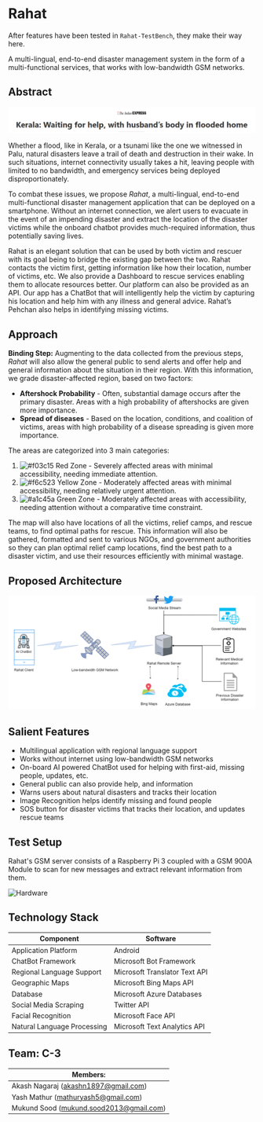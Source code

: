 # Rahat

After features have been tested in ```Rahat-TestBench```, they make their way here.

A multi-lingual, end-to-end disaster management system in the form of a multi-functional services, that works with low-bandwidth GSM networks.



## Abstract
![Kerala Flood related News](RahatTwitterAndFaceAPI/images/Kerala_Flood_related_News.png)

Whether a flood, like in Kerala, or a tsunami like the one we witnessed in Palu, natural disasters leave a trail of death and destruction in their wake. 
In such situations, internet connectivity usually takes a hit, leaving people with limited to no bandwidth, and emergency services being deployed disproportionately.

To combat these issues, we propose _Rahat_, a multi-lingual, end-to-end multi-functional disaster management application that can be deployed on a smartphone. Without an internet connection, we alert users to evacuate in the event of an impending disaster and extract the location of the disaster victims while the onboard chatbot provides much-required information, thus potentially saving lives. 

Rahat is an elegant solution that can be used by both victim and rescuer with its goal being to bridge the existing gap between the two. 
Rahat contacts the victim first, getting information like how their location, number of victims, etc.
We also provide a Dashboard to rescue services enabling them to allocate resources better. Our platform can also be provided as an API.
Our app has a ChatBot that will intelligently help the victim by capturing his location and help him with any illness and general advice.
Rahat’s Pehchan also helps in identifying missing victims.

## Approach
**Binding Step:** Augmenting to the data collected from the previous steps, _Rahat_ will also allow the general public to send alerts and offer help and general information about the situation in their region.
With this information, we grade disaster-affected region, based on two factors:
* **Aftershock Probability** - Often, substantial damage occurs after the primary disaster. Areas with a high probability of aftershocks are given more importance.
* **Spread of diseases** - Based on the location, conditions, and coalition of victims, areas with high probability of a disease spreading is given more importance.

The areas are categorized into 3 main categories:
1. ![#f03c15](https://placehold.it/15/f03c15/000000?text=+) Red Zone - Severely affected areas with minimal accessibility, needing immediate attention.
2. ![#f6c523](https://placehold.it/15/f6c523/000000?text=+) Yellow Zone - Moderately affected areas with minimal accessibility, needing relatively urgent attention.
3. ![#a1c45a](https://placehold.it/15/a1c45a/000000?text=+) Green Zone - Moderately affected areas with accessibility, needing attention without a comparative time constraint.

The map will also have locations of all the victims, relief camps, and rescue teams, to find optimal paths for rescue.
This information will also be gathered, formatted and sent to various NGOs, and government authorities so they can plan optimal relief camp locations, find the best path to a disaster victim, and use their resources efficiently with minimal wastage.



## Proposed Architecture
![C-3 Proposed Architecture](RahatTwitterAndFaceAPI/images/Proposed_Architecture.png)



## Salient Features
* Multilingual application with regional language support
* Works without internet using low-bandwidth GSM networks
* On-board AI powered ChatBot used for helping with first-aid, missing people, updates, etc.
* General public can also provide help, and information
* Warns users about natural disasters and tracks their location
* Image Recognition helps identify missing and found people
* SOS button for disaster victims that tracks their location, and updates rescue teams

## Test Setup

Rahat's GSM server consists of a Raspberry Pi 3 coupled with a GSM 900A Module to scan for new messages and extract relevant information from them.

![Hardware](RahatTwitterAndFaceAPI/images/hardware.JPG)

## Technology Stack

|         Component           |            Software           |
|-----------------------------|-------------------------------|
|     Application Platform    |            Android            |
|      ChatBot Framework      |    Microsoft Bot Framework    |
|  Regional Language Support  | Microsoft Translator Text API |
|        Geographic Maps      |     Microsoft Bing Maps API   |
|           Database          |   Microsoft Azure Databases   |
|    Social Media Scraping    |           Twitter API         |
|      Facial Recognition     |        Microsoft Face API     |
| Natural Language Processing |  Microsoft Text Analytics API |


## Team: C-3
|              **Members:**               |
|-----------------------------------------|
|  Akash Nagaraj (akashn1897@gmail.com)   |
|   Yash Mathur (mathuryash5@gmail.com)   |
| Mukund Sood (mukund.sood2013@gmail.com) |
